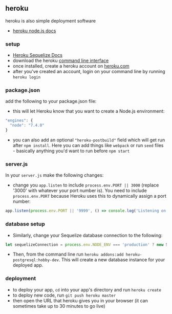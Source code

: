 ## heroku
heroku is also simple deployment software

- [heroku node.js docs](https://devcenter.heroku.com/categories/nodejs)

### setup
- [Heroku Sequelize Docs](http://docs.sequelizejs.com/en/1.7.0/articles/heroku/)
- download the heroku [command line interface](https://devcenter.heroku.com/articles/getting-started-with-nodejs#set-up)
- once installed, create a heroku account on [heroku.com](https://www.heroku.com/home)
- after you've created an account, login on your command line by running `heroku login`

### package.json
add the following to your package.json file:
- this will let Heroku know that you want to create a Node.js environment:
```js
"engines": {
  "node": "7.4.0"
}
```
- you can also add an optional `"heroku-postbuild"` field which will get run after `npm install`. Here you can add things like `webpack` or run `seed` files - basically anything you'd want to run before `npm start`


### server.js
In your `server.js` make the following changes:
- change you `app.listen` to include `process.env.PORT || 3000` (replace '3000' with whatever your port number is). You need to include `process.env.PORT` because Heroku uses this to dynamically assign a port number:
```js
app.listen(process.env.PORT || '9999', () => console.log('Listening on port 9999'));
```

### database setup
- Similarly, change your Sequelize database connection to the following:
```js
let sequelizeConnection = process.env.NODE_ENV === 'production' ? new Sequelize(process.env.DATABASE_URL) : new Sequelize('postgres://natemaddrey@localhost:5432/music-db');
```
- Then, from the command line run `heroku addons:add heroku-postgresql:hobby-dev`. This will create a new database instance for your deployed app.

### deployment
- to deploy your app, `cd` into your app's directory and run `heroku create`
- to deploy new code, run `git push heroku master`
- then open the URL that heroku gives you in your browser (it can sometimes take up to 30 minutes to go live)
